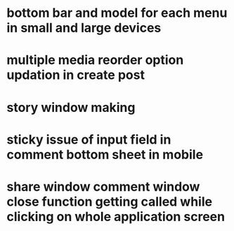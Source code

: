 <!-- # post view complete in pc -->
<!-- # reply in message section while swiping -->
<!-- # add emoji-picker-react -->
<!-- # hover options in each message -->
<!-- # search input zIndex in message window -->
<!-- # increase padding to chat hearder -->
<!-- # touch and hold and normal menu in each chat.. -->

# bottom bar and model for each menu in small and large devices

# multiple media reorder option updation in create post

# story window making

# sticky issue of input field in comment bottom sheet in mobile

# share window comment window close function getting called while clicking on whole application screen
